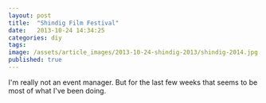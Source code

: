 ```yaml
---
layout: post
title:  "Shindig Film Festival"
date:   2013-10-24 14:34:25
categories: diy
tags: 
image: /assets/article_images/2013-10-24-shindig-2013/shindig-2014.jpg
published: true
---
```


I'm really not an event manager. But for the last few weeks that seems to be most of what I've been doing.
